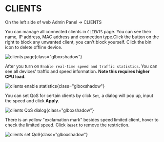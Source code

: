 # CLIENTS

On the left side of web Admin Panel -> CLIENTS

You can manage all connected clients in `CLIENTS` page. You can see their name, IP address, MAC address and connection type.Click the button on the right to block any unwanted client, you can't block yourself. Click the bin icon to delete offline device.

![clients page](https://static.gl-inet.com/docs/en/3/setup/share/clients/clients_page.png){class="glboxshadow"}

After you turn on `Enable real-time speed and traffic statistics`. You can see all devices' traffic and speed information. **Note this requires higher CPU load**.

![clients enable statistics](https://static.gl-inet.com/docs/en/3/setup/share/clients/clients_enable_statistics.png){class="glboxshadow"}

You can set QoS for certain clients by click `Set`, a dialog will pop up, input the speed and click **Apply**.

![clients QoS dialog](https://static.gl-inet.com/docs/en/3/setup/share/clients/clients_qos_dialog.png){class="glboxshadow"}

There is an yellow "exclamation mark" besides speed limited client, hover to check the limited speed. Click `Reset` to remove the restriction.

![clients set QoS](https://static.gl-inet.com/docs/en/3/setup/share/clients/clients_set_qos.png){class="glboxshadow"}
